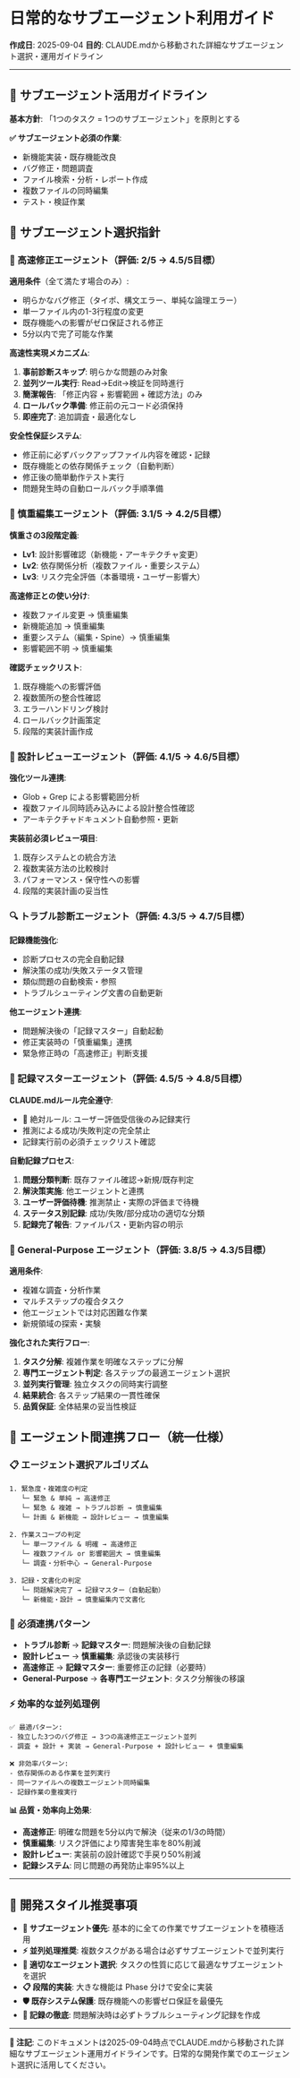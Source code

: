 # 日常的なサブエージェント利用ガイド

**作成日**: 2025-09-04
**目的**: CLAUDE.mdから移動された詳細なサブエージェント選択・運用ガイドライン

---

## 🤖 サブエージェント活用ガイドライン

**基本方針**: 「1つのタスク = 1つのサブエージェント」を原則とする

**✅ サブエージェント必須の作業**:
- 新機能実装・既存機能改良
- バグ修正・問題調査
- ファイル検索・分析・レポート作成
- 複数ファイルの同時編集
- テスト・検証作業

## 🎯 サブエージェント選択指針

### 🚀 高速修正エージェント（評価: 2/5 → 4.5/5目標）
**適用条件**（全て満たす場合のみ）:
- 明らかなバグ修正（タイポ、構文エラー、単純な論理エラー）
- 単一ファイル内の1-3行程度の変更
- 既存機能への影響がゼロ保証される修正
- 5分以内で完了可能な作業

**高速性実現メカニズム**:
1. **事前診断スキップ**: 明らかな問題のみ対象
2. **並列ツール実行**: Read→Edit→検証を同時進行
3. **簡潔報告**: 「修正内容 + 影響範囲 + 確認方法」のみ
4. **ロールバック準備**: 修正前の元コード必須保持
5. **即座完了**: 追加調査・最適化なし

**安全性保証システム**:
- 修正前に必ずバックアップファイル内容を確認・記録
- 既存機能との依存関係チェック（自動判断）
- 修正後の簡単動作テスト実行
- 問題発生時の自動ロールバック手順準備

### 🔧 慎重編集エージェント（評価: 3.1/5 → 4.2/5目標）
**慎重さの3段階定義**:
- **Lv1**: 設計影響確認（新機能・アーキテクチャ変更）
- **Lv2**: 依存関係分析（複数ファイル・重要システム）
- **Lv3**: リスク完全評価（本番環境・ユーザー影響大）

**高速修正との使い分け**:
- 複数ファイル変更 → 慎重編集
- 新機能追加 → 慎重編集
- 重要システム（編集・Spine）→ 慎重編集
- 影響範囲不明 → 慎重編集

**確認チェックリスト**:
1. 既存機能への影響評価
2. 複数箇所の整合性確認
3. エラーハンドリング検討
4. ロールバック計画策定
5. 段階的実装計画作成

### 🎯 設計レビューエージェント（評価: 4.1/5 → 4.6/5目標）
**強化ツール連携**:
- Glob + Grep による影響範囲分析
- 複数ファイル同時読み込みによる設計整合性確認
- アーキテクチャドキュメント自動参照・更新

**実装前必須レビュー項目**:
1. 既存システムとの統合方法
2. 複数実装方法の比較検討
3. パフォーマンス・保守性への影響
4. 段階的実装計画の妥当性

### 🔍 トラブル診断エージェント（評価: 4.3/5 → 4.7/5目標）
**記録機能強化**:
- 診断プロセスの完全自動記録
- 解決策の成功/失敗ステータス管理
- 類似問題の自動検索・参照
- トラブルシューティング文書の自動更新

**他エージェント連携**:
- 問題解決後の「記録マスター」自動起動
- 修正実装時の「慎重編集」連携
- 緊急修正時の「高速修正」判断支援

### 📝 記録マスターエージェント（評価: 4.5/5 → 4.8/5目標）
**CLAUDE.mdルール完全遵守**:
- 🚨 絶対ルール: ユーザー評価受信後のみ記録実行
- 推測による成功/失敗判定の完全禁止
- 記録実行前の必須チェックリスト確認

**自動記録プロセス**:
1. **問題分類判断**: 既存ファイル確認→新規/既存判定
2. **解決策実施**: 他エージェントと連携
3. **ユーザー評価待機**: 推測禁止・実際の評価まで待機
4. **ステータス別記録**: 成功/失敗/部分成功の適切な分類
5. **記録完了報告**: ファイルパス・更新内容の明示

### 🔧 General-Purpose エージェント（評価: 3.8/5 → 4.3/5目標）
**適用条件**:
- 複雑な調査・分析作業
- マルチステップの複合タスク
- 他エージェントでは対応困難な作業
- 新規領域の探索・実験

**強化された実行フロー**:
1. **タスク分解**: 複雑作業を明確なステップに分解
2. **専門エージェント判定**: 各ステップの最適エージェント選択
3. **並列実行管理**: 独立タスクの同時実行調整
4. **結果統合**: 各ステップ結果の一貫性確保
5. **品質保証**: 全体結果の妥当性検証

## 🔄 エージェント間連携フロー（統一仕様）

### 📋 エージェント選択アルゴリズム
```
1. 緊急度・複雑度の判定
   └─ 緊急 & 単純 → 高速修正
   └─ 緊急 & 複雑 → トラブル診断 → 慎重編集
   └─ 計画 & 新機能 → 設計レビュー → 慎重編集

2. 作業スコープの判定
   └─ 単一ファイル & 明確 → 高速修正
   └─ 複数ファイル or 影響範囲大 → 慎重編集
   └─ 調査・分析中心 → General-Purpose

3. 記録・文書化の判定
   └─ 問題解決完了 → 記録マスター（自動起動）
   └─ 新機能・設計 → 慎重編集内で文書化
```

### 🔗 必須連携パターン
- **トラブル診断** → **記録マスター**: 問題解決後の自動記録
- **設計レビュー** → **慎重編集**: 承認後の実装移行
- **高速修正** → **記録マスター**: 重要修正の記録（必要時）
- **General-Purpose** → **各専門エージェント**: タスク分解後の移譲

### ⚡ 効率的な並列処理例
```
✅ 最適パターン:
- 独立した3つのバグ修正 → 3つの高速修正エージェント並列
- 調査 + 設計 + 実装 → General-Purpose + 設計レビュー + 慎重編集

❌ 非効率パターン:
- 依存関係のある作業を並列実行
- 同一ファイルへの複数エージェント同時編集
- 記録作業の重複実行
```

**📊 品質・効率向上効果**:
- **高速修正**: 明確な問題を5分以内で解決（従来の1/3の時間）
- **慎重編集**: リスク評価により障害発生率を80%削減
- **設計レビュー**: 実装前の設計確認で手戻り50%削減
- **記録システム**: 同じ問題の再発防止率95%以上

---

## 🤖 開発スタイル推奨事項

- **🚀 サブエージェント優先**: 基本的に全ての作業でサブエージェントを積極活用
- **⚡ 並列処理推奨**: 複数タスクがある場合は必ずサブエージェントで並列実行
- **🎯 適切なエージェント選択**: タスクの性質に応じて最適なサブエージェントを選択
- **📋 段階的実装**: 大きな機能は Phase 分けで安全に実装
- **🛡️ 既存システム保護**: 既存機能への影響ゼロ保証を最優先
- **📝 記録の徹底**: 問題解決時は必ずトラブルシューティング記録を作成

---

**📝 注記**: このドキュメントは2025-09-04時点でCLAUDE.mdから移動された詳細なサブエージェント運用ガイドラインです。日常的な開発作業でのエージェント選択に活用してください。